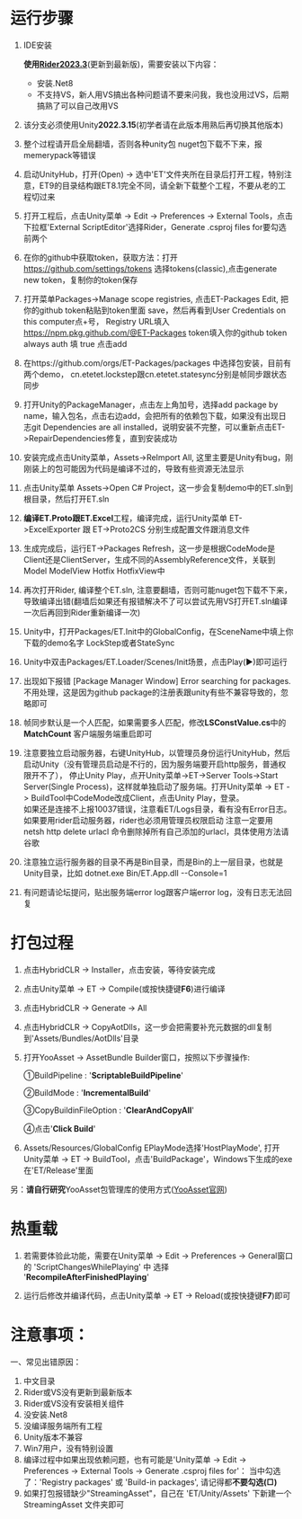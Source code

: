 # 运行步骤
1. IDE安装

   **使用[Rider2023.3](https://www.jetbrains.com/zh-cn/rider/)**(更新到最新版)，需要安装以下内容：
   - 安装.Net8
   - 不支持VS，新人用VS搞出各种问题请不要来问我，我也没用过VS，后期搞熟了可以自己改用VS  
   
2. 该分支必须使用Unity**2022.3.15**(初学者请在此版本用熟后再切换其他版本)  
   
3. 整个过程请开启全局翻墙，否则各种unity包 nuget包下载不下来，报memerypack等错误  

4. 启动UnityHub，打开(Open) -> 选中'ET'文件夹所在目录后打开工程，特别注意，ET9的目录结构跟ET8.1完全不同，请全新下载整个工程，不要从老的工程切过来  

5. 打开工程后，点击Unity菜单 -> Edit -> Preferences -> External Tools，点击下拉框'External ScriptEditor'选择Rider，Generate .csproj files for要勾选前两个  
   
6. 在你的github中获取token，获取方法：打开 https://github.com/settings/tokens 选择tokens(classic),点击generate new token，复制你的token保存
   
7. 打开菜单Packages->Manage scope registries, 点击ET-Packages Edit, 把你的github token粘贴到token里面 save，然后再看到User Credentials on this computer点+号，
   Registry URL填入 https://npm.pkg.github.com/@ET-Packages
   token填入你的github token  
   always auth 填 true
   点击add

8. 在https://github.com/orgs/ET-Packages/packages 中选择包安装，目前有两个demo， cn.etetet.lockstep跟cn.etetet.statesync分别是帧同步跟状态同步
   
9.  打开Unity的PackageManager，点击左上角加号，选择add package by name，输入包名，点击右边add，会把所有的依赖包下载，如果没有出现日志git Dependencies are all installed，说明安装不完整，可以重新点击ET->RepairDependencies修复，直到安装成功
    
10. 安装完成点击Unity菜单，Assets->ReImport All, 这里主要是Unity有bug，刚刚装上的包可能因为代码是编译不过的，导致有些资源无法显示  
    
11. 点击Unity菜单 Assets->Open C# Project，这一步会复制demo中的ET.sln到根目录，然后打开ET.sln  

12. **编译ET.Proto跟ET.Excel**工程，编译完成，运行Unity菜单 ET->ExcelExporter 跟 ET->Proto2CS 分别生成配置文件跟消息文件
    
13. 生成完成后，运行ET->Packages Refresh，这一步是根据CodeMode是Client还是ClientServer，生成不同的AssemblyReference文件，关联到Model ModelView Hotfix HotfixView中
    
14. 再次打开Rider, 编译整个ET.sln, 注意要翻墙，否则可能nuget包下载不下来，导致编译出错(翻墙后如果还有报错解决不了可以尝试先用VS打开ET.sln编译一次后再回到Rider重新编译一次)
    
15. Unity中，打开Packages/ET.Init中的GlobalConfig，在SceneName中填上你下载的demo名字 LockStep或者StateSync

16. Unity中双击Packages/ET.Loader/Scenes/Init场景，点击Play(▶)即可运行
    
17. 出现如下报错   [Package Manager Window] Error searching for packages.  不用处理，这是因为github package的注册表跟unity有些不兼容导致的，忽略即可 

18. 帧同步默认是一个人匹配，如果需要多人匹配，修改**LSConstValue.cs**中的**MatchCount** 客户端服务端重启即可

19.  注意要独立启动服务器，右键UnityHub，以管理员身份运行UnityHub，然后启动Unity（没有管理员启动是不行的，因为服务端要开启http服务，普通权限开不了），
   停止Unity Play，点开Unity菜单->ET->Server Tools->Start Server(Single Process)，这样就单独启动了服务端。打开Unity菜单 -> ET -> BuildTool中CodeMode改成Client，点击Unity Play，登录。  
   如果还是连接不上报10037错误，注意看ET/Logs目录，看有没有Error日志。 如果要用rider启动服务器，rider也必须用管理员权限启动
   注意一定要用 netsh http delete urlacl 命令删除掉所有自己添加的urlacl，具体使用方法请谷歌

20.  注意独立运行服务器的目录不再是Bin目录，而是Bin的上一层目录，也就是Unity目录，比如 dotnet.exe Bin/ET.App.dll --Console=1

21.  有问题请论坛提问，贴出服务端error log跟客户端error log，没有日志无法回复

# 打包过程
1. 点击HybridCLR -> Installer，点击安装，等待安装完成

2. 点击Unity菜单 -> ET -> Compile(或按快捷键**F6**)进行编译

3. 点击HybridCLR -> Generate -> All

4. 点击HybridCLR -> CopyAotDlls，这一步会把需要补充元数据的dll复制到'Assets/Bundles/AotDlls'目录

5. 打开YooAsset -> AssetBundle Builder窗口，按照以下步骤操作:

   ①BuildPipeline : '**ScriptableBuildPipeline**'

   ②BuildMode : '**IncrementalBuild**'

   ③CopyBuildinFileOption : '**ClearAndCopyAll**'

   ④点击'**Click Build**'

6. Assets/Resources/GlobalConfig EPlayMode选择'HostPlayMode', 打开Unity菜单 -> ET -> BuildTool，点击'BuildPackage'，Windows下生成的exe在'ET/Release'里面

另：**请自行研究**YooAsset包管理库的使用方式([YooAsset官网](https://www.yooasset.com/))

# 热重载
1. 若需要体验此功能，需要在Unity菜单 -> Edit -> Preferences -> General窗口的 'ScriptChangesWhilePlaying' 中 选择 '**RecompileAfterFinishedPlaying**'

2. 运行后修改并编译代码，点击Unity菜单 -> ET -> Reload(或按快捷键**F7**)即可

# 注意事项：

一、常见出错原因：
1. 中文目录
2. Rider或VS没有更新到最新版本
3. Rider或VS没有安装相关组件
4. 没安装.Net8
5. 没编译服务端所有工程
6. Unity版本不兼容
7. Win7用户，没有特别设置
8. 编译过程中如果出现依赖问题，也有可能是'Unity菜单 -> Edit -> Preferences -> External Tools -> Generate .csproj files for'：
   当中勾选了：'Registry packages' 或 'Build-in packages', 请记得都**不要勾选(□)**
9. 如果打包报错缺少"StreamingAsset"，自己在 'ET/Unity/Assets' 下新建一个 StreamingAsset 文件夹即可
